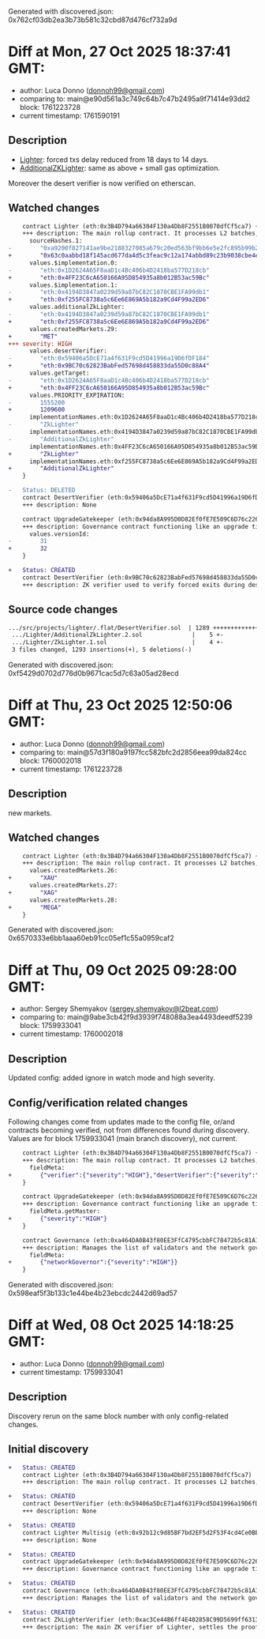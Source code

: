Generated with discovered.json: 0x762cf03db2ea3b73b581c32cbd87d476cf732a9d

# Diff at Mon, 27 Oct 2025 18:37:41 GMT:

- author: Luca Donno (<donnoh99@gmail.com>)
- comparing to: main@e90d561a3c749c64b7c47b2495a9f71414e93dd2 block: 1761223728
- current timestamp: 1761590191

## Description

- [Lighter](https://disco.l2beat.com/diff/eth:0x1D2624A65F8aaD1c4Bc406b4D2418ba577D218cb/eth:0x4FF23C6cA650166A95D854935a8b012B53ac59Bc): forced txs delay reduced from 18 days to 14 days.
- [AdditionalZKLighter](https://disco.l2beat.com/diff/eth:0x4194D3847a0239d59a87bC82C1870CBE1FA99db1/eth:0xf255FC8738a5c6Ee6E869A5b182a9Cd4F99a2ED6): same as above + small gas optimization.

Moreover the desert verifier is now verified on etherscan.

## Watched changes

```diff
    contract Lighter (eth:0x3B4D794a66304F130a4Db8F2551B0070dfCf5ca7) {
    +++ description: The main rollup contract. It processes L2 batches, manages USDC deposits and withdrawals, allows users to submit censorship-resistant L2 transactions and controls desert mode (escape hatch). Logic is split between two contracts because of code-size limits, many operations are delegated to AdditionalZKLighter.
      sourceHashes.1:
-        "0xa9200f827141ae9be2188327085a679c20ed563bf9bb6e5e2fc895b99b2bd5b0"
+        "0x63c0aabbd18f145acd677da4d5c3feac9c12a174abbd89c23b9038cbe4e6415a"
      values.$implementation.0:
-        "eth:0x1D2624A65F8aaD1c4Bc406b4D2418ba577D218cb"
+        "eth:0x4FF23C6cA650166A95D854935a8b012B53ac59Bc"
      values.$implementation.1:
-        "eth:0x4194D3847a0239d59a87bC82C1870CBE1FA99db1"
+        "eth:0xf255FC8738a5c6Ee6E869A5b182a9Cd4F99a2ED6"
      values.additionalZkLighter:
-        "eth:0x4194D3847a0239d59a87bC82C1870CBE1FA99db1"
+        "eth:0xf255FC8738a5c6Ee6E869A5b182a9Cd4F99a2ED6"
      values.createdMarkets.29:
+        "MET"
+++ severity: HIGH
      values.desertVerifier:
-        "eth:0x59406a5DcE71a4f631F9cd5D41996a19D6fDF184"
+        "eth:0x9BC70c62823BabFed57698d458833da55D0c88A4"
      values.getTarget:
-        "eth:0x1D2624A65F8aaD1c4Bc406b4D2418ba577D218cb"
+        "eth:0x4FF23C6cA650166A95D854935a8b012B53ac59Bc"
      values.PRIORITY_EXPIRATION:
-        1555200
+        1209600
      implementationNames.eth:0x1D2624A65F8aaD1c4Bc406b4D2418ba577D218cb:
-        "ZkLighter"
      implementationNames.eth:0x4194D3847a0239d59a87bC82C1870CBE1FA99db1:
-        "AdditionalZkLighter"
      implementationNames.eth:0x4FF23C6cA650166A95D854935a8b012B53ac59Bc:
+        "ZkLighter"
      implementationNames.eth:0xf255FC8738a5c6Ee6E869A5b182a9Cd4F99a2ED6:
+        "AdditionalZkLighter"
    }
```

```diff
-   Status: DELETED
    contract DesertVerifier (eth:0x59406a5DcE71a4f631F9cd5D41996a19D6fDF184)
    +++ description: None
```

```diff
    contract UpgradeGatekeeper (eth:0x94da8A995D0D82Ef0fE7E509C6D76c22603B6f67) {
    +++ description: Governance contract functioning like an upgrade timelock for downstream contracts. The current delay is 21d and can be entirely skipped by eth:0x92b12c9d85BF7bd2EF5d2F53F4cd4Ce0BE432045.
      values.versionId:
-        31
+        32
    }
```

```diff
+   Status: CREATED
    contract DesertVerifier (eth:0x9BC70c62823BabFed57698d458833da55D0c88A4)
    +++ description: ZK verifier used to verify forced exits during desert mode.
```

## Source code changes

```diff
.../src/projects/lighter/.flat/DesertVerifier.sol  | 1289 ++++++++++++++++++++
 .../Lighter/AdditionalZkLighter.2.sol              |    5 +-
 .../Lighter/ZkLighter.1.sol                        |    4 +-
 3 files changed, 1293 insertions(+), 5 deletions(-)
```

Generated with discovered.json: 0xf5429d0702d776d0b9671cac5d7c63a05ad28ecd

# Diff at Thu, 23 Oct 2025 12:50:06 GMT:

- author: Luca Donno (<donnoh99@gmail.com>)
- comparing to: main@57d3f180a9197fcc582bfc2d2856eea99da824cc block: 1760002018
- current timestamp: 1761223728

## Description

new markets.

## Watched changes

```diff
    contract Lighter (eth:0x3B4D794a66304F130a4Db8F2551B0070dfCf5ca7) {
    +++ description: The main rollup contract. It processes L2 batches, manages USDC deposits and withdrawals, allows users to submit censorship-resistant L2 transactions and controls desert mode (escape hatch). Logic is split between two contracts because of code-size limits, many operations are delegated to AdditionalZKLighter.
      values.createdMarkets.26:
+        "XAU"
      values.createdMarkets.27:
+        "XAG"
      values.createdMarkets.28:
+        "MEGA"
    }
```

Generated with discovered.json: 0x6570333e6bb1aaa60eb91cc05ef1c55a0959caf2

# Diff at Thu, 09 Oct 2025 09:28:00 GMT:

- author: Sergey Shemyakov (<sergey.shemyakov@l2beat.com>)
- comparing to: main@9abe3cb42f9d3939f748088a3ea4493deedf5239 block: 1759933041
- current timestamp: 1760002018

## Description

Updated config: added ignore in watch mode and high severity.

## Config/verification related changes

Following changes come from updates made to the config file,
or/and contracts becoming verified, not from differences found during
discovery. Values are for block 1759933041 (main branch discovery), not current.

```diff
    contract Lighter (eth:0x3B4D794a66304F130a4Db8F2551B0070dfCf5ca7) {
    +++ description: The main rollup contract. It processes L2 batches, manages USDC deposits and withdrawals, allows users to submit censorship-resistant L2 transactions and controls desert mode (escape hatch). Logic is split between two contracts because of code-size limits, many operations are delegated to AdditionalZKLighter.
      fieldMeta:
+        {"verifier":{"severity":"HIGH"},"desertVerifier":{"severity":"HIGH"},"desertMode":{"severity":"HIGH"}}
    }
```

```diff
    contract UpgradeGatekeeper (eth:0x94da8A995D0D82Ef0fE7E509C6D76c22603B6f67) {
    +++ description: Governance contract functioning like an upgrade timelock for downstream contracts. The current delay is 21d and can be entirely skipped by eth:0x92b12c9d85BF7bd2EF5d2F53F4cd4Ce0BE432045.
      fieldMeta.getMaster:
+        {"severity":"HIGH"}
    }
```

```diff
    contract Governance (eth:0xa464DA0B43f80EE3FfC4795cbbFC78472b5c81A1) {
    +++ description: Manages the list of validators and the network governor.
      fieldMeta:
+        {"networkGovernor":{"severity":"HIGH"}}
    }
```

Generated with discovered.json: 0x598eaf5f3b133c1e44be4b23ebcdc2442d69ad57

# Diff at Wed, 08 Oct 2025 14:18:25 GMT:

- author: Luca Donno (<donnoh99@gmail.com>)
- current timestamp: 1759933041

## Description

Discovery rerun on the same block number with only config-related changes.

## Initial discovery

```diff
+   Status: CREATED
    contract Lighter (eth:0x3B4D794a66304F130a4Db8F2551B0070dfCf5ca7)
    +++ description: The main rollup contract. It processes L2 batches, manages USDC deposits and withdrawals, allows users to submit censorship-resistant L2 transactions and controls desert mode (escape hatch). Logic is split between two contracts because of code-size limits, many operations are delegated to AdditionalZKLighter.
```

```diff
+   Status: CREATED
    contract DesertVerifier (eth:0x59406a5DcE71a4f631F9cd5D41996a19D6fDF184)
    +++ description: None
```

```diff
+   Status: CREATED
    contract Lighter Multisig (eth:0x92b12c9d85BF7bd2EF5d2F53F4cd4Ce0BE432045)
    +++ description: None
```

```diff
+   Status: CREATED
    contract UpgradeGatekeeper (eth:0x94da8A995D0D82Ef0fE7E509C6D76c22603B6f67)
    +++ description: Governance contract functioning like an upgrade timelock for downstream contracts. The current delay is 21d and can be entirely skipped by eth:0x92b12c9d85BF7bd2EF5d2F53F4cd4Ce0BE432045.
```

```diff
+   Status: CREATED
    contract Governance (eth:0xa464DA0B43f80EE3FfC4795cbbFC78472b5c81A1)
    +++ description: Manages the list of validators and the network governor.
```

```diff
+   Status: CREATED
    contract ZkLighterVerifier (eth:0xac3Ce44B6ff4E402858C99D5699ff63131572BaA)
    +++ description: The main ZK verifier of Lighter, settles the proofs of correct L2 state transition in the case of normal rollup operation.
```
